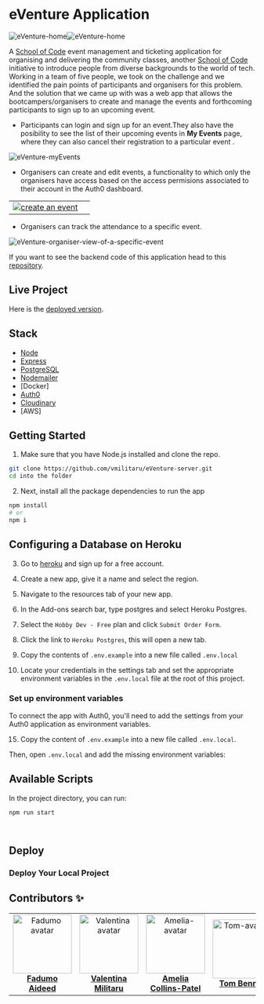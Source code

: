 # eVenture Application

![eVenture-home](https://user-images.githubusercontent.com/70764326/106621966-01bcf980-656b-11eb-9f22-60b142d05f1c.png)![eVenture-home](https://user-images.githubusercontent.com/70764326/106622115-2b762080-656b-11eb-9671-ce64e2262d87.png)

A [School of Code](https://www.schoolofcode.co.uk/) event management and ticketing application for organising and delivering the community classes, another [School of Code](https://www.schoolofcode.co.uk/) initiative to introduce people from diverse backgrounds to the world of tech. Working in a team of five people, we took on the challenge and we identified the pain points of participants and organisers for this problem. And the solution that we came up with was a web app that allows the bootcampers/organisers to create and manage the events and forthcoming participants to sign up to an upcoming event.

-   Participants can login and sign up for an event.They also have the posibility to see the list of their upcoming events in **My Events** page, where they can also cancel their registration to a particular event .

![eVenture-myEvents](https://user-images.githubusercontent.com/70764326/106624836-fae3b600-656d-11eb-8cfd-d9ee81513f68.png)

-   Organisers can create and edit events, a functionality to which only the organisers have access based on the access permisions associated to their account in the Auth0 dashboard.
<table>
  <tr>
   <td align="center"><a href="https://github.com/Teeenbe"><img src="https://user-images.githubusercontent.com/70764326/106625765-e48a2a00-656e-11eb-8ef6-4a3a770ba96d.png"  alt="create an event"/><br /></td>
  <td align="center"><a href="https://github.com/michaelfswann"><img src="https://user-images.githubusercontent.com/70764326/106626547-b9eca100-656f-11eb-970e-bd9895789bb0.png"  alt=""/><br /></td>
  </tr>
</table>

- Organisers can track the attendance to a specific event.

![eVenture-organiser-view-of-a-specific-event](https://user-images.githubusercontent.com/70764326/106626276-7003bb00-656f-11eb-82c1-384ef7443abe.png)

 If you want to see the backend code of this application head to this [repository](https://github.com/vmilitaru/eVenture-server.git).
 
## Live Project

Here is the [deployed version](https://eventure.vercel.app/).

## Stack

- [Node](https://nodejs.org/en/)
- [Express](https://expressjs.com/)
- [PostgreSQL](https://www.postgresql.org/)
- [Nodemailer](https://nodemailer.com/about/)
- [Docker]
- [Auth0](https://auth0.com/)
- [Cloudinary](http://cloudinary.com/)
- [AWS]

## Getting Started


1. Make sure that you have Node.js installed and clone the repo.

```bash
git clone https://github.com/vmilitaru/eVenture-server.git
cd into the folder
```

2. Next, install all the package dependencies to run the app

```bash
npm install
# or
npm i
```

## Configuring a Database on Heroku

3. Go to [heroku](https://signup.heroku.com/login) and sign up for a free account.

4. Create a new app, give it a name and select the region.

5. Navigate to the resources tab of your new app.

6. In the Add-ons search bar, type postgres and select Heroku Postgres.

7. Select the `Hobby Dev - Free` plan and click `Submit Order Form`.

8. Click the link to `Heroku Postgres`, this will open a new tab.

9. Copy the contents of `.env.example` into a new file called `.env.local`

10. Locate your credentials in the settings tab and set the appropriate environment variables in the `.env.local` file at the root of this project.


### Set up environment variables

To connect the app with Auth0, you'll need to add the settings from your Auth0 application as environment variables.

15. Copy the content of `.env.example` into a new file called `.env.local`.

Then, open `.env.local` and add the missing environment variables:




## Available Scripts

In the project directory, you can run:

```bash
npm run start
```
```bash

```
```bash

```
## Deploy 



### Deploy Your Local Project



## Contributors ✨

<table>
  <tr>
    <td align="center"><a href="https://github.com/fadumoaideed"><img src="https://avatars0.githubusercontent.com/u/71390607?s=60&v=4" width="120px;" alt=" Fadumo avatar"/><b>Fadumo Aideed</b></a></td>
    <td align="center"><a href="https://github.com/vmilitaru"><img src="https://avatars0.githubusercontent.com/u/70764326?s=120&v=4" width="120px;" alt="Valentina avatar"/><b>Valentina Militaru</b></a></td>
   <td align="center"><a href="https://github.com/Cpanda3"><img src="https://ca.slack-edge.com/T6L933W4X-U019WPN4M51-380f3738d180-512" width="120px;" alt="Amelia-avatar"/><b>Amelia Collins-Patel</b></a></td>
   <td align="center"><a href="https://github.com/Teeenbe"><img src="https://ca.slack-edge.com/T6L933W4X-U019WQM1Q4V-183cc3dedaa7-512" width="120px;" alt="Tom-avatar"/><b>Tom Bennet</b></a></td>
  <td align="center"><a href="https://github.com/michaelfswann"><img src="https://avatars3.githubusercontent.com/u/20445671?s=64&v=4" width="120px;" alt="Michael-avatar"/><b>Michael Swann</b></a></td>
  </tr>
</table>



